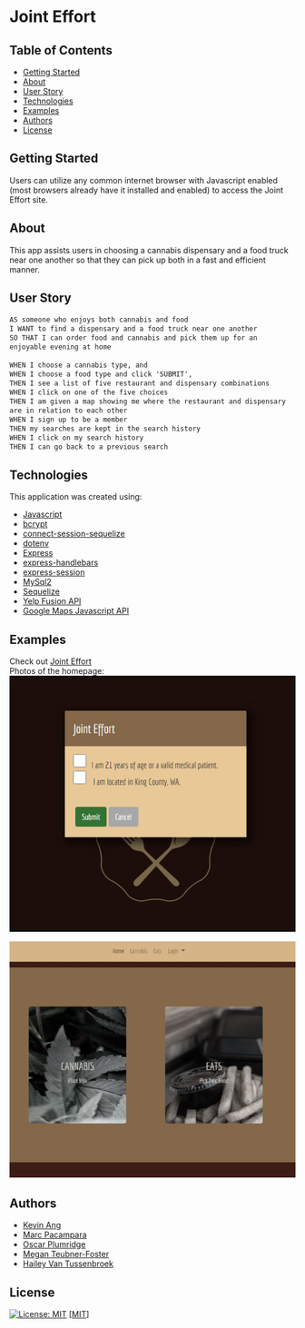 # Joint Effort

## Table of Contents
- [Getting Started](#getting_started)
- [About](#about)
- [User Story](#user_story)
- [Technologies](#technologies)
- [Examples](#examples)
- [Authors](#authors)
- [License](#license)

## Getting Started
Users can utilize any common internet browser with Javascript enabled (most browsers already have it installed and enabled) to access the Joint Effort site.

## About
This app assists users in choosing a cannabis dispensary and a food truck near one another so that they can pick up both in a fast and efficient manner.

## User Story
```
AS someone who enjoys both cannabis and food
I WANT to find a dispensary and a food truck near one another
SO THAT I can order food and cannabis and pick them up for an enjoyable evening at home

WHEN I choose a cannabis type, and
WHEN I choose a food type and click 'SUBMIT',
THEN I see a list of five restaurant and dispensary combinations
WHEN I click on one of the five choices
THEN I am given a map showing me where the restaurant and dispensary are in relation to each other
WHEN I sign up to be a member
THEN my searches are kept in the search history
WHEN I click on my search history
THEN I can go back to a previous search
```

## Technologies
This application was created using:
- [Javascript](https://www.javascript.com/)
- [bcrypt](https://www.npmjs.com/package/bcrypt)
- [connect-session-sequelize](https://www.npmjs.com/package/connect-session-sequelize)
- [dotenv](https://www.npmjs.com/package/dotenv)
- [Express](https://www.npmjs.com/package/express)
- [express-handlebars](https://www.npmjs.com/package/express-handlebars)
- [express-session](https://www.npmjs.com/package/express-session)
- [MySql2](https://www.npmjs.com/package/mysql2)
- [Sequelize](https://www.npmjs.com/package/sequelize)
- [Yelp Fusion API](https://www.npmjs.com/package/yelp-fusion)
- [Google Maps Javascript API](https://developers.google.com/maps/documentation/javascript/overview)

## Examples
Check out [Joint Effort](https://joint-effort-kohmm.herokuapp.com/) <br>
Photos of the homepage: <br>
![Joint Effort Homepage 21 or over](public/assets/photos/jointefforthomepage.jpg) <br>

![Joint Effort Homepage](public/assets/photos/jointefforthomepage2.jpg) <br>

## Authors
- [Kevin Ang](https://www.github.com/cosdaman)
- [Marc Pacampara](https://github.com/SnkrFr3sh)
- [Oscar Plumridge](https://github.com/OscarP76)
- [Megan Teubner-Foster](https://www.github.com/mteubnerfoster)
- [Hailey Van Tussenbroek](https://github.com/hayvant)

## License
[![License: MIT](https://img.shields.io/badge/License-MIT-yellow.svg)](https://opensource.org/licenses/MIT)
[[MIT](https://opensource.org/licenses/MIT)]
